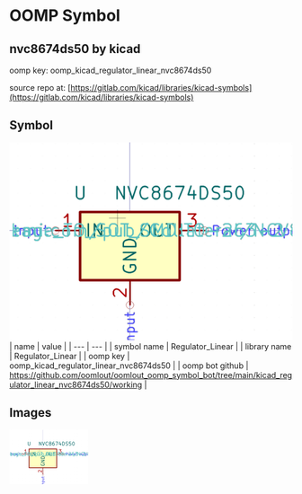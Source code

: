 # OOMP Symbol  
## nvc8674ds50  by kicad  
  
oomp key: oomp_kicad_regulator_linear_nvc8674ds50  
  
source repo at: [https://gitlab.com/kicad/libraries/kicad-symbols](https://gitlab.com/kicad/libraries/kicad-symbols)  
## Symbol  
  
[![working.png](working_600.png)](working.png)  
| name | value | 
| --- | --- | 
| symbol name | Regulator_Linear | 
| library name | Regulator_Linear | 
| oomp key | oomp_kicad_regulator_linear_nvc8674ds50 | 
| oomp bot github | https://github.com/oomlout/oomlout_oomp_symbol_bot/tree/main/kicad_regulator_linear_nvc8674ds50/working | 
## Images  
  
[![working.png](working_140.png)](working.png)  
